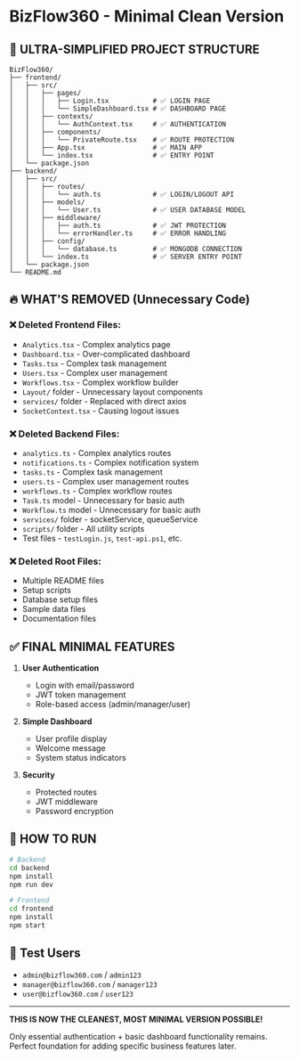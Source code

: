 # BizFlow360 - Minimal Clean Version

## 🎯 **ULTRA-SIMPLIFIED PROJECT STRUCTURE**

```
BizFlow360/
├── frontend/
│   ├── src/
│   │   ├── pages/
│   │   │   ├── Login.tsx           # ✅ LOGIN PAGE
│   │   │   └── SimpleDashboard.tsx # ✅ DASHBOARD PAGE
│   │   ├── contexts/
│   │   │   └── AuthContext.tsx     # ✅ AUTHENTICATION
│   │   ├── components/
│   │   │   └── PrivateRoute.tsx    # ✅ ROUTE PROTECTION
│   │   ├── App.tsx                 # ✅ MAIN APP
│   │   └── index.tsx               # ✅ ENTRY POINT
│   └── package.json
├── backend/
│   ├── src/
│   │   ├── routes/
│   │   │   └── auth.ts             # ✅ LOGIN/LOGOUT API
│   │   ├── models/
│   │   │   └── User.ts             # ✅ USER DATABASE MODEL
│   │   ├── middleware/
│   │   │   ├── auth.ts             # ✅ JWT PROTECTION
│   │   │   └── errorHandler.ts     # ✅ ERROR HANDLING
│   │   ├── config/
│   │   │   └── database.ts         # ✅ MONGODB CONNECTION
│   │   └── index.ts                # ✅ SERVER ENTRY POINT
│   └── package.json
└── README.md
```

## 🔥 **WHAT'S REMOVED (Unnecessary Code)**

### ❌ Deleted Frontend Files:
- `Analytics.tsx` - Complex analytics page
- `Dashboard.tsx` - Over-complicated dashboard
- `Tasks.tsx` - Complex task management
- `Users.tsx` - Complex user management
- `Workflows.tsx` - Complex workflow builder
- `Layout/` folder - Unnecessary layout components
- `services/` folder - Replaced with direct axios
- `SocketContext.tsx` - Causing logout issues

### ❌ Deleted Backend Files:
- `analytics.ts` - Complex analytics routes
- `notifications.ts` - Complex notification system
- `tasks.ts` - Complex task management
- `users.ts` - Complex user management routes
- `workflows.ts` - Complex workflow routes
- `Task.ts` model - Unnecessary for basic auth
- `Workflow.ts` model - Unnecessary for basic auth
- `services/` folder - socketService, queueService
- `scripts/` folder - All utility scripts
- Test files - `testLogin.js`, `test-api.ps1`, etc.

### ❌ Deleted Root Files:
- Multiple README files
- Setup scripts
- Database setup files
- Sample data files
- Documentation files

## ✅ **FINAL MINIMAL FEATURES**

1. **User Authentication** 
   - Login with email/password
   - JWT token management
   - Role-based access (admin/manager/user)

2. **Simple Dashboard**
   - User profile display
   - Welcome message
   - System status indicators

3. **Security**
   - Protected routes
   - JWT middleware
   - Password encryption

## 🚀 **HOW TO RUN**

```bash
# Backend
cd backend
npm install
npm run dev

# Frontend  
cd frontend
npm install
npm start
```

## 👤 **Test Users**
- `admin@bizflow360.com` / `admin123`
- `manager@bizflow360.com` / `manager123` 
- `user@bizflow360.com` / `user123`

---

**THIS IS NOW THE CLEANEST, MOST MINIMAL VERSION POSSIBLE!**

Only essential authentication + basic dashboard functionality remains.
Perfect foundation for adding specific business features later.
